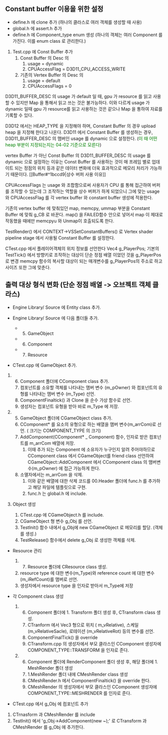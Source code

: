 ## Constant buffer 이용을 위한 설정

- define.h 에 clone 추가 (하나의 클라스로 여러 객체를 생성할 때 사용)
- global.h 에 assert.h 추가
- define.h 에 Component_type enum 생성 (하나의 객체는 여러 Component 를 가진다. 이를 enum class 로 관리한다.)

1. Test.cpp 에 Const Buffer 추가
	1. Const Buffer 의 Desc 의 
		1. usage = dynamic
		2. CPUAccessFlag = D3D11_CPU_ACCESS_WRITE
	2. 기존의 Vertex Buffer 의 Desc 의
		1. usage = default
		2. CPUAccessFlags = 0

D3D11_BUFFER_DESC 의 usage 가 default 일 때, gpu 가 resource 를 읽고 사용할 수 있지만 Map 을 통해서 읽고 쓰는 것은 불가능하다. 이와 다르게 usage 가 dynamic 일때 gpu 가 resource를 읽고 사용하는 것은 같으나 Map 을 통하여 자료를 기록할 수 있다.

D3D12 에서는 HEAP_TYPE 을 지정해야 하며, Constant Buffer 의 경우 upload heap 을 지정해 한다고 나온다. D3D11 에서 Constant Buffer 를 생성하는 경우, D3D11_BUFFER_DESC 의 맴버인 usage 를 dynamic 으로 설정한다. (<span style="color: green">이 때 어떤 heap 부분이 지정되는지는 04-02 기준으로 모른다</span>)

vertex Buffer 가 아닌 Const Buffer 의 D3D11_BUFFER_DESC 의 usage 를 dynamic 으로 설정하는 이유는 Const Buffer 를 사용하는 것이 매 프레임 별로 업데이트 되는 정점의 위치 등과 같은 데이터 변화에 더욱 효과적으로 메모리 처리가 가능하기 때문이다.
[[Buffer#^1bccd9|상수 버퍼 사용 이유]]

CPUAccessFlags 는 usage 와 조합함으로써 사용자가 CPU 를 통해 접근하여 버퍼를 조작할 수 있는데 그 조작하는 역할을 상수 버퍼가 하게 되었으니 그에 맞는 usage 와 CPUAccessFlag 를 각 vertex buffer 와 constant buffer 생성에 적용한다.

기존의 vertex buffer 에 맞춰있던 map, memcpy, ummap 부분을 Constant Buffer 에 맞춰 g_CB 로 바꾼다.
map() 을 FAILED함수 안으로 넣어서 map 이 제대로 작동했을 때에만 memcpyu 와 Unmap이 호출되도록 한다.

TestRender() 에서 CONTEXT->VSSetConstantBuffers() 로 Vertex shader pipeline stage 에서 사용될 Constant Buffer 를 설정한다.

CTest.cpp 에서 플레이어객체의 위치 정보를 선언한다
	Vec4 g_PlayerPos;
	기본의 TestTick() 에서 방향키로 조작하는 대상이 단순 정점 배열 이었던 것을 g_PlayerPos 로 변경
	memcpy 함수의 복사할 대상이 되는 매개변수를 g_PlayerPos의 주소로 하고 사이즈 또한 그에 맞춘다.


## 출력 대상 형식 변화 (단순 정점 배열 -> 오브젝트 객체 클라스)

- Engine Library/ Source 에 Entity class 추가.
- Engine Library/ Source 에 다음 폴더들 추가.
	- 05. GameObject
	- 06. Component
	- 07. Resource

- CTest.cpp 에 GameObject 추가.

1. 06. Component 폴더에 CComponent class 추가.
	1. 컴포넌트를 소유할 객체를 나타내는 맴버 변수 (m_pOwner) 와 컴포넌트의 유형를 나타내는 맴버 변수 (m_Type) 선언.
	2. ComponentFinaltick() 과 Clone 을 순수 가상 함수로 선언.
	3. 생성자는 컴포넌트 유형을 받아 바로 m_Type 에 저장.

2. 05. GameObject 폴더에 CGameObject class 추가.
	1. CComponent* 를 요소의 유형으로 하는 배열을 맴버 변수(m_arrCom)로 선언. ( 크기는 COMPONENT_TYPE  의 크기)
	2. AddComponent(CComponent* _ Component) 함수, 인자로 받은 컴포넌트를 m_arrCom 배열에 저장.
		1. 이때 추가 되는 Component 에 소유자가 누구인지 알려 주어야하므로 CComponent class 에서 CGameObject를 friend class 선언하여  CGameObject::AddComponent 에서 CComponent class 의 맴버변수(m_pOwner) 에 접근 가능하게 한다.
	3. 소멸자에서는 m_arrCom 을 삭제.
		1. 이와 같은 배열에 대한 삭제 코드를 00.Header 폴더에 func.h 를 추가하고 해당 파일에 템플릿으로 구현.
		2. func.h 는 global.h 에 include.

3. Object 생성
	1. CTest.cpp 에 CGameObject.h 를 include.
	2. CGameObject 형 변수 g_Obj 를 선언.
	3.  TestInit() 함수 내에서 g_Obj에 new CGameObject 로 메모리를 할당. (객체를 생성.)
	4. TestRelease() 함수에서 delete g_Obj 로 생성한 객체를 삭제.

- Resource 관리
	1. 07. Resource 폴더에 CResource class 생성.
	2. resource type 에 대한 변수(m_Type)와 reference count 에 대한 변수 (m_iRefCount)를 맴버로 선언.
	3. 생성자에서 resource type 을 인자로 받아서 m_Type에 저장

-  각 Component class 생성
	1. 06. Component 폴더에 1. Transform 폴더 생성 후, CTransform class 생성.
		1. CTranform 에서 Vec3 형으로 위치 ( m_vRelative), 스케일(m_vRelativeSacle), 로테이션 (m_vRelativeRot) 등의 변수를 선언.
		2. ComponentFinalTick() 을 override
		3. CTransform.cpp 의 생성자에서 부모 클라스인 CComponent 생성자에 COMPONENT_TYPE::TRANSFORM 을 인자로 준다.
	2. 06. Component 폴더에 RenderComponent 폴더 생성 후, 해당 폴더에 1. MeshRender 폴더 생성
		1. 1.MeshRender 폴더 내에 CMeshRender class 생성
		2. CMeshRender.h 에서 ComponentFinaltick() 을 override 한다.
		3. CMeshRender 의 생성자에서 부모 클라스인 CComponent 생성자에 COMPONENT_TYPE::MESHRENDER 를 인자로 준다.

- CTest.cpp 에서 g_Obj 에 컴포넌트 추가
1. CTrnasform 과 CMeshRender 를 include
2. TestInit() 에서 'g_Obj->AddComponent(new ~);' 로 CTransform 과 CMeshRender 를 g_Obj 에 추가한다.